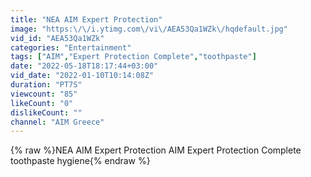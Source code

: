 ```yaml
---
title: "ΝΕΑ AIM Expert Protection"
image: "https:\/\/i.ytimg.com\/vi\/AEA53Qa1WZk\/hqdefault.jpg"
vid_id: "AEA53Qa1WZk"
categories: "Entertainment"
tags: ["AIM","Expert Protection Complete","toothpaste"]
date: "2022-05-18T18:17:44+03:00"
vid_date: "2022-01-10T10:14:08Z"
duration: "PT7S"
viewcount: "85"
likeCount: "0"
dislikeCount: ""
channel: "AIM Greece"
---
```

{% raw %}ΝΕΑ AIM Expert Protection AIM Expert Protection Complete toothpaste hygiene{% endraw %}
